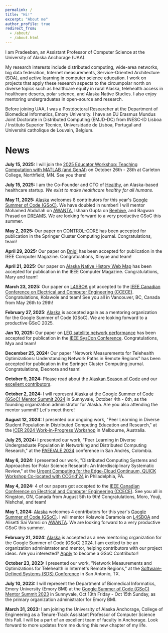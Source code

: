 ```yaml
---
permalink: /
title: "Hi!"
excerpt: "About me"
author_profile: true
redirect_from: 
  - /about/
  - /about.html
---
```


I am Pradeeban, an Assistant Professor of Computer Science at the University of Alaska Anchorage (UAA). 

My research interests include distributed computing, wide-area networks, big data federation, Internet measurements, Service-Oriented Architecture (SOA), and active learning in computer science education. I work on projects that apply these research aspects to the circumpolar north on diverse topics such as healthcare equity in rural Alaska, telehealth access in healthcare deserts, polar science, and Alaska Native Studies. I also enjoy mentoring undergraduates in open-source and research.

Before joining UAA, I was a Postdoctoral Researcher at the Department of Biomedical Informatics, Emory University. I have an EU Erasmus Mundus Joint Doctorate in Distributed Computing (EMJD-DC) from INESC-ID Lisboa / Instituto Superior Técnico, Universidade de Lisboa, Portugal and Université catholique de Louvain, Belgium. 


News
======

**July 15, 2025:** I will join the [2025 Educator Workshop: Teaching Computation with MATLAB (and GenAI)](https://serc.carleton.edu/teaching_computation/workshop_2025/index.html) on October 26th - 28th at Carleton College, Northfield, MN. See you there!

**July 15, 2025:** I am the Co-Founder and CTO of [Healthy](https://healthy.inc/), an Alaska-based healthcare startup. _We exist to make healthcare healthy for all humans._

**May 11, 2025:** [Alaska](https://github.com/uaanchorage/GSoC/) welcomes 8 contributors for this year's [Google Summer of Code (GSoC)](https://summerofcode.withgoogle.com/programs/2025/organizations/alaska). We have doubled in number! I will mentor Mohamed Abdullah on [AWANTA](https://github.com/KathiraveluLab/AWANTA/), Ishaan Gupta on [Beehive](https://github.com/KathiraveluLab/Beehive/), and Bagwan Prasad on [DREAMS](https://github.com/KathiraveluLab/DREAMS/). We are looking forward to a very productive GSoC this summer.

**May 2, 2025:** Our paper on [CONTROL-CORE](https://github.com/ControlCore-Project) has been accepted for publication in the Springer Cluster Computing journal. Congratulations, team!

**April 29, 2025:** Our paper on [Dnigi](https://github.com/XinyueZhang-Ada/Dnigi) has been accepted for publication in the IEEE Computer Magazine. Congratulations, Xinyue and team!

**April 21, 2025:** Our paper on [Alaska Native History Web Map](https://github.com/mgkollander/ak-history-webmap) has been accepted for publication in the IEEE Computer Magazine. Congratulations, Mary and team!

**March 23, 2025:** Our paper on [L4SBOA](https://github.com/KathiraveluLab/L4SBOA) got accepted to the [IEEE Canadian Conference on Electrical and Computer Engineering (CCECE)](https://ccece2025.ieee.ca/). Congratulations, Kolawole and team! See you all in Vancouver, BC, Canada from May 26th to 29th!

**February 27, 2025:** [Alaska](https://github.com/uaanchorage/GSoC/) is accepted again as a mentoring organization for the Google Summer of Code (GSoC). We are looking forward to a productive GSoC 2025.

**Jan 10, 2025:** Our paper on [LEO satellite network performance](https://github.com/schromya/LEO) has been accepted for publication in the [IEEE SysCon Conference](https://2025.ieeesyscon.org/). Congratulations, Mya and team!

**December 25, 2024:** Our paper "Network Measurements for Telehealth Optimizations: Understanding Network Paths in Remote Regions" has been accepted for publication in the Springer Cluster Computing journal. Congratulations, Eleonora and team!

**October 9, 2024:** Please read about the [Alaskan Season of Code](https://github.com/KathiraveluLab/Alaskan-Season-of-Code/) and our [excellent contributors](https://github.com/KathiraveluLab/Alaskan-Season-of-Code/blob/main/List-of-Contributors.md).

**October 2, 2024:** I will represent [Alaska](https://github.com/uaanchorage/GSoC/) at the [Google Summer of Code (GSoC) Mentor Summit 2024](https://sites.google.com/view/2024mentorsummit/) in Sunnyvale, October 4th - 6th, as the founding organization administrator for Alaska. Are you also attending the mentor summit? Let's meet there!

**August 12, 2024:** I presented our ongoing work, "Peer Learning in Diverse Student Population in Distributed Computing Education and Research," at the [ICER 2024 Work-in-Progress Workshop](https://icer2024.acm.org/track/wip) in Melbourne, Australia.

**July 25, 2024:** I presented our work, "Peer Learning in Diverse Undergraduate Population in Networking and Distributed Computing Research," at the [PAEE/ALE 2024](https://paee-ale-2024.pbllatam.org/) conference in San Andrés, Colombia.

**May 6, 2024:** I presented our work, "Distributed Computing Systems and Approaches for Polar Science Research: An Interdisciplinary Systematic Review," at the [Urgent Computing for the Edge-Cloud Continuum, QUICK Workshop Co-located with CCGrid'24](https://quick-workshop.github.io/) in Philadelphia, PA.

**May 4, 2024:** 4 of our papers got accepted to the [IEEE Canadian Conference on Electrical and Computer Engineering (CCECE)](https://ccece2024.ieee.ca). See you all in Kingston, ON, Canada from August 5th to 9th! Congratulations, Moro, Youji, Nishchal, and team!

**May 1, 2024:** [Alaska](https://github.com/uaanchorage/GSoC/) welcomes 4 contributors for this year's [Google Summer of Code (GSoC)](https://summerofcode.withgoogle.com/programs/2024/organizations/alaska). I will mentor Kolawole Daramola on [L4SBOA](https://github.com/KathiraveluLab/L4SBOA) and Alisetti Sai Vamsi on [AWANTA](https://github.com/KathiraveluLab/AWANTA/). We are looking forward to a very productive GSoC this summer.

**February 21, 2024:** [Alaska](https://github.com/uaanchorage/GSoC/) is accepted as a new mentoring organization for the Google Summer of Code (GSoC) 2024. I am excited to be an organization administrator and mentor, helping contributors with our project ideas. Are you interested? [Apply](https://summerofcode.withgoogle.com/) to become a GSoC Contributor!

**October 23, 2023:** I presented our work, "Network Measurements and Optimizations for Telehealth in Internet's Remote Regions," at the [Software-Defined Systems (SDS) Conference](https://emergingtechnet.org/SDS2023/) in San Antonio, TX.

**July 10, 2023:** I will represent the Department of Biomedical Informatics, Emory University (Emory BMI) at the [Google Summer of Code (GSoC) Mentor Summit 2023](https://sites.google.com/view/gsoc2023mentorsummit) in Sunnyvale, Oct 13th Friday - Oct 15th Sunday, as the primary organization administrator for Emory BMI.

**March 31, 2023:** I am joining the University of Alaska Anchorage, College of Engineering as a Tenure-Track Assistant Professor of Computer Science this Fall. I will be a part of an excellent team of faculty in Anchorage. Look forward to more updates from me during this new chapter of my life.

